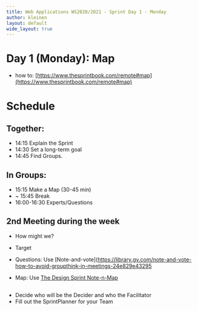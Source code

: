 ```yaml
---
title: Web Applications WS2020/2021 - Sprint Day 1 - Monday
author: kleinen
layout: default
wide_layout: true
---
```


# Day 1 (Monday): Map

* how to: [https://www.thesprintbook.com/remote#map](https://www.thesprintbook.com/remote#map)

# Schedule

## Together:
* 14:15 Explain the Sprint
* 14:30 Set a long-term goal
* 14:45 Find Groups.

## In Groups:
* 15:15 Make a Map (30-45 min)
* ~ 15:45 Break
* 16:00-16:30 Experts/Questions

## 2nd Meeting during the week
* How might we?
* Target

* Questions: Use [Note-and-vote](https://library.gv.com/note-and-vote-how-to-avoid-groupthink-in-meetings-24e829e43295
* Map: Use [The Design Sprint Note-n-Map](https://sprintstories.com/the-design-sprint-note-n-map-a9bf0ca88f51)

##

* Decide who will be the Decider and who the Facilitator
* Fill out the SprintPlanner for your Team
